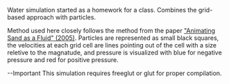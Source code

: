Water simulation started as a homework for a class. Combines the grid-based approach with particles.

Method used here closely follows the method from the paper ["Animating Sand as a Fluid" (2005)](http://dl.acm.org/citation.cfm?id=1073298). Particles are represented as small black squares, the velocities at each grid cell are lines pointing out of the cell with a size reletive to the magnatude, and pressure is visualized with blue for negative pressure and red for positive pressure.

--Important
This simulation requires freeglut or glut for proper compilation.
